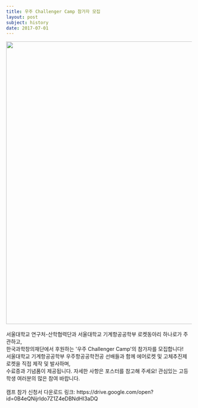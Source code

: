 ```yaml
---
title: 우주 Challenger Camp 참가자 모집
layout: post
subject: history
date: 2017-07-01
---
```

<img src="https://github.com/hsb6350/hanaro.github.io/blob/master/assets/ChallengerCamp.png?raw=true" width="543" height="768"/>
<br/><br/>
서울대학교 연구처-산학협력단과 서울대학교 기계항공공학부 로켓동아리 하나로가 주관하고, <br/>
한국과학창의재단에서 후원하는 '우주 Challenger Camp'의 참가자를 모집합니다! 
<br/>
서울대학교 기계항공공학부 우주항공공학전공 선배들과 함께 에어로켓 및 고체추진제로켓을 직접 제작 및 발사하며, 
<br/>수료증과 기념품이 제공됩니다. 자세한 사항은 포스터를 참고해 주세요! 관심있는 고등학생 여러분의 많은 참여 바랍니다.
<br/><br/>
캠프 참가 신청서 다운로드 링크: https://drive.google.com/open?id=0B4eQNijrIdo7Z1Z4eDBNdHI3aDQ
